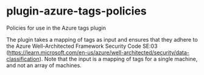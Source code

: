 # plugin-azure-tags-policies

Policies for use in the Azure tags plugin

The plugin takes a mapping of tags as input and ensures that they adhere to the Azure Well-Architected Framework Security Code SE:03 (https://learn.microsoft.com/en-us/azure/well-architected/security/data-classification). Note that the input is a mapping of tags for a single machine, and not an array of machines.

